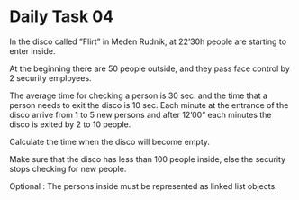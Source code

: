 # Daily Task 04

In the disco called ”Flirt” in Meden Rudnik, at 22’30h people are starting to enter inside.

At the beginning there are 50 people outside, and they pass face control by 2 security employees.

The average time for checking a person is 30 sec. and the time that a person needs to exit the disco is 10 sec. Each minute at the entrance of the disco arrive from 1 to 5 new persons and after 12’00” each minutes the disco is exited by 2 to 10 people. 

Calculate the time when the disco will become empty.

Make sure that the disco has less than 100 people inside, else the security stops checking for new people. 

Optional : The persons inside must be represented as linked list objects.
